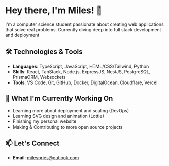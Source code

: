 # Hey there, I'm Miles! 👋
I'm a computer science student passionate about creating web applications  that solve real problems. Currently diving deep into full stack development and deployment

## 🛠️ Technologies & Tools
- **Languages**: TypeScript, JavaScript, HTML/CSS/Tailwind, Python
- **Skills**: React, TanStack, Node.js, ExpressJS, NestJS, PostgreSQL, PrismaORM, Websockets
- **Tools**: VS Code, Git, GitHub, Docker, DigitalOcean, Cloudflare, Vercel

## 🌱 What I'm Currently Working On
- Learning more about deployment and scaling (DevOps)
- Learning SVG design and animation (Lottie)
- Finishing my personal website
- Making & Contributing to more open source projects

## 📫 Let's Connect
- **Email**: milespries@outlook.com